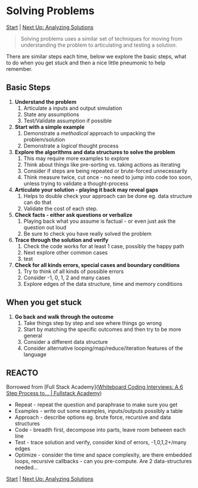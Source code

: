 # Solving Problems

[Start](README.md) | [Next Up: Analyzing Solutions](AnalyzingSolutions.md) 



> Solving problems uses a similar set of techniques for moving from understanding the problem to articulating and testing a solution.

There are similar steps each time, below we explore the basic steps, what to do when you get stuck and then a nice little pneumonic to help remember.  

## Basic Steps

1. **Understand the problem**
   1. Articulate a inputs and output simulation
   2. State any assumptions
   3. Test/Validate assumption if possible
2. **Start with a simple example**
   1. Demonstrate a *methodical* approach to unpacking the problem/solution
   2. Demonstrate a *logical* thought process 
3. **Explore the algorithms and data structures to solve the problem**
   1. This may require more examples to explore
   2. Think about things like pre-sorting vs. taking actions as iterating
   3. Consider if steps are being repeated or brute-forced unnecessarily
   4. Think measure twice, cut once - no need to jump into code too soon, unless trying to validate a thought-process
4. **Articulate your solution - playing it back may reveal gaps**
   1. Helps to double check your approach can be done eg. data structure can do that
   2. Validate the cost of each step.
5. **Check facts - either ask questions or verbalize**
   1. Playing back what you assume is factual - or even just ask the question out loud
   2. Be sure to check you have really solved the problem
6. **Trace through the solution and verify**
   1. Check the code works for at least 1 case, possibly the happy path
   2. Next explore other common cases
   3. test
7. **Check for all kinds errors, special cases and boundary conditions**
   1. Try to think of all kinds of possible errors
   2. Consider -1, 0, 1, 2 and many cases
   3. Explore edges of the data structure, time and memory conditions

## When you get stuck

1. **Go back and walk through the outcome**
   1. Take things step by step and see where things go wrong
   2. Start by matching the specific outcomes and then try to be more general
   3. Consider a different data structure
   4. Consider alternative looping/map/reduce/iteration features of the language

## REACTO

Borrowed from [Full Stack Academy]([Whiteboard Coding Interviews: A 6 Step Process to… | Fullstack Academy](https://www.fullstackacademy.com/blog/whiteboard-coding-interviews-a-6-step-process-to-solve-any-problem))

* Repeat - repeat the question and paraphrase to make sure you get
* Examples - write out some examples, inputs/outputs possibly a table
* Approach - describe options eg. brute force, recursive and data structures
* Code - breadth first, decompose into parts, leave room between each line
* Test - trace solution and verify, consider kind of errors, -1,0,1,2+/many edges
* Optimize - consider the time and space complexity, are there embedded loops, recursive callbacks - can you pre-compute. Are 2 data-structures needed...

[Start](README.md) | [Next Up: Analyzing Solutions](AnalyzingSolutions.md)


